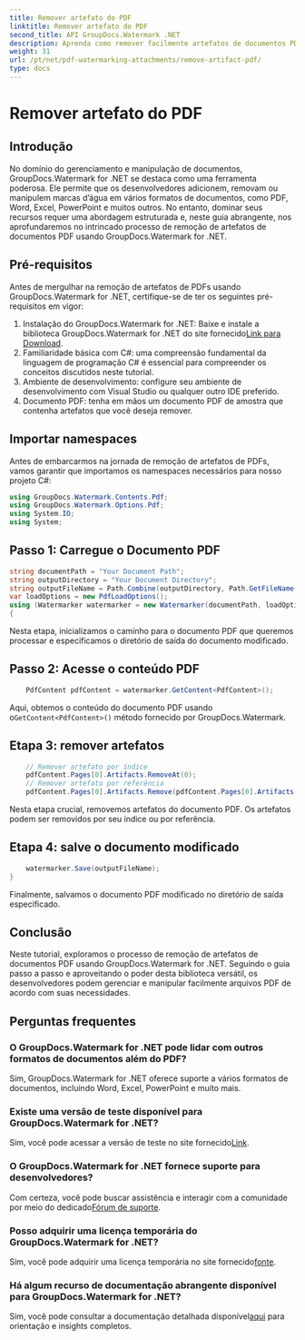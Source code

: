 ```yaml
---
title: Remover artefato do PDF
linktitle: Remover artefato do PDF
second_title: API GroupDocs.Watermark .NET
description: Aprenda como remover facilmente artefatos de documentos PDF usando GroupDocs.Watermark for .NET. Domine o processo passo a passo com nosso tutorial abrangente.
weight: 31
url: /pt/net/pdf-watermarking-attachments/remove-artifact-pdf/
type: docs
---
```

# Remover artefato do PDF

## Introdução
No domínio do gerenciamento e manipulação de documentos, GroupDocs.Watermark for .NET se destaca como uma ferramenta poderosa. Ele permite que os desenvolvedores adicionem, removam ou manipulem marcas d’água em vários formatos de documentos, como PDF, Word, Excel, PowerPoint e muitos outros. No entanto, dominar seus recursos requer uma abordagem estruturada e, neste guia abrangente, nos aprofundaremos no intrincado processo de remoção de artefatos de documentos PDF usando GroupDocs.Watermark for .NET.
## Pré-requisitos
Antes de mergulhar na remoção de artefatos de PDFs usando GroupDocs.Watermark for .NET, certifique-se de ter os seguintes pré-requisitos em vigor:
1. Instalação do GroupDocs.Watermark for .NET: Baixe e instale a biblioteca GroupDocs.Watermark for .NET do site fornecido[Link para Download](https://releases.groupdocs.com/Watermark/net/).
2. Familiaridade básica com C#: uma compreensão fundamental da linguagem de programação C# é essencial para compreender os conceitos discutidos neste tutorial.
3. Ambiente de desenvolvimento: configure seu ambiente de desenvolvimento com Visual Studio ou qualquer outro IDE preferido.
4. Documento PDF: tenha em mãos um documento PDF de amostra que contenha artefatos que você deseja remover.

## Importar namespaces
Antes de embarcarmos na jornada de remoção de artefatos de PDFs, vamos garantir que importamos os namespaces necessários para nosso projeto C#:
```csharp
using GroupDocs.Watermark.Contents.Pdf;
using GroupDocs.Watermark.Options.Pdf;
using System.IO;
using System;
```
## Passo 1: Carregue o Documento PDF
```csharp
string documentPath = "Your Document Path";
string outputDirectory = "Your Document Directory";
string outputFileName = Path.Combine(outputDirectory, Path.GetFileName(documentPath));
var loadOptions = new PdfLoadOptions();
using (Watermarker watermarker = new Watermarker(documentPath, loadOptions))
{
```
Nesta etapa, inicializamos o caminho para o documento PDF que queremos processar e especificamos o diretório de saída do documento modificado.
## Passo 2: Acesse o conteúdo PDF
```csharp
    PdfContent pdfContent = watermarker.GetContent<PdfContent>();
```
 Aqui, obtemos o conteúdo do documento PDF usando o`GetContent<PdfContent>()` método fornecido por GroupDocs.Watermark.
## Etapa 3: remover artefatos
```csharp
    // Remover artefato por índice
    pdfContent.Pages[0].Artifacts.RemoveAt(0);
    // Remover artefato por referência
    pdfContent.Pages[0].Artifacts.Remove(pdfContent.Pages[0].Artifacts[0]);
```
Nesta etapa crucial, removemos artefatos do documento PDF. Os artefatos podem ser removidos por seu índice ou por referência.
## Etapa 4: salve o documento modificado
```csharp
    watermarker.Save(outputFileName);
}
```
Finalmente, salvamos o documento PDF modificado no diretório de saída especificado.

## Conclusão
Neste tutorial, exploramos o processo de remoção de artefatos de documentos PDF usando GroupDocs.Watermark for .NET. Seguindo o guia passo a passo e aproveitando o poder desta biblioteca versátil, os desenvolvedores podem gerenciar e manipular facilmente arquivos PDF de acordo com suas necessidades.
## Perguntas frequentes
### O GroupDocs.Watermark for .NET pode lidar com outros formatos de documentos além do PDF?
Sim, GroupDocs.Watermark for .NET oferece suporte a vários formatos de documentos, incluindo Word, Excel, PowerPoint e muito mais.
### Existe uma versão de teste disponível para GroupDocs.Watermark for .NET?
 Sim, você pode acessar a versão de teste no site fornecido[Link](https://releases.groupdocs.com/).
### O GroupDocs.Watermark for .NET fornece suporte para desenvolvedores?
 Com certeza, você pode buscar assistência e interagir com a comunidade por meio do dedicado[Fórum de suporte](https://forum.groupdocs.com/c/watermark/19).
### Posso adquirir uma licença temporária do GroupDocs.Watermark for .NET?
 Sim, você pode adquirir uma licença temporária no site fornecido[fonte](https://purchase.groupdocs.com/temporary-license/).
### Há algum recurso de documentação abrangente disponível para GroupDocs.Watermark for .NET?
 Sim, você pode consultar a documentação detalhada disponível[aqui](https://tutorials.groupdocs.com/Watermark/net/) para orientação e insights completos.